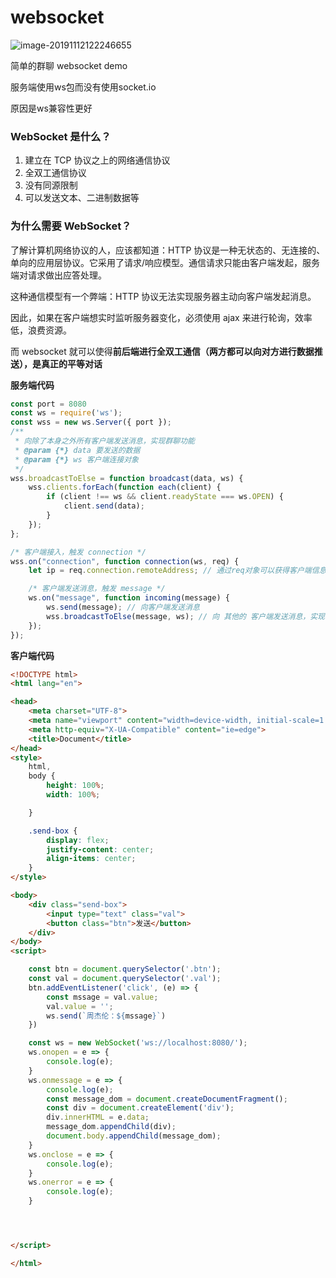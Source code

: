 




# websocket

![image-20191112122246655](https://image-host-1257416358.cos.accelerate.myqcloud.com/uPic/image-20191112122246655.png)



简单的群聊 websocket demo

服务端使用ws包而没有使用socket.io 

原因是ws兼容性更好

###  WebSocket 是什么？

1. 建立在 TCP 协议之上的网络通信协议
2. 全双工通信协议
3. 没有同源限制
4. 可以发送文本、二进制数据等

###  为什么需要 WebSocket？

了解计算机网络协议的人，应该都知道：HTTP 协议是一种无状态的、无连接的、单向的应用层协议。它采用了请求/响应模型。通信请求只能由客户端发起，服务端对请求做出应答处理。

这种通信模型有一个弊端：HTTP 协议无法实现服务器主动向客户端发起消息。

因此，如果在客户端想实时监听服务器变化，必须使用 ajax 来进行轮询，效率低，浪费资源。

而 websocket 就可以使得**前后端进行全双工通信（两方都可以向对方进行数据推送），是真正的平等对话**



**服务端代码**

```js
const port = 8080
const ws = require('ws');
const wss = new ws.Server({ port });
/**
 * 向除了本身之外所有客户端发送消息，实现群聊功能
 * @param {*} data 要发送的数据
 * @param {*} ws 客户端连接对象
 */
wss.broadcastToElse = function broadcast(data, ws) {
    wss.clients.forEach(function each(client) {
        if (client !== ws && client.readyState === ws.OPEN) {
            client.send(data);
        }
    });
};

/* 客户端接入，触发 connection */
wss.on("connection", function connection(ws, req) {
    let ip = req.connection.remoteAddress; // 通过req对象可以获得客户端信息，比如：ip，headers等

    /* 客户端发送消息，触发 message */
    ws.on("message", function incoming(message) {
        ws.send(message); // 向客户端发送消息
        wss.broadcastToElse(message, ws); // 向 其他的 客户端发送消息，实现群聊效果
    });
});
```

**客户端代码**

```html
<!DOCTYPE html>
<html lang="en">

<head>
    <meta charset="UTF-8">
    <meta name="viewport" content="width=device-width, initial-scale=1.0">
    <meta http-equiv="X-UA-Compatible" content="ie=edge">
    <title>Document</title>
</head>
<style>
    html,
    body {
        height: 100%;
        width: 100%;

    }

    .send-box {
        display: flex;
        justify-content: center;
        align-items: center;
    }
</style>

<body>
    <div class="send-box">
        <input type="text" class="val">
        <button class="btn">发送</button>
    </div>
</body>
<script>

    const btn = document.querySelector('.btn');
    const val = document.querySelector('.val');
    btn.addEventListener('click', (e) => {
        const mssage = val.value;
        val.value = '';
        ws.send(`周杰伦：${mssage}`)
    })

    const ws = new WebSocket('ws://localhost:8080/');
    ws.onopen = e => {
        console.log(e);
    }
    ws.onmessage = e => {
        console.log(e);
        const message_dom = document.createDocumentFragment();
        const div = document.createElement('div');
        div.innerHTML = e.data;
        message_dom.appendChild(div);
        document.body.appendChild(message_dom);
    }
    ws.onclose = e => {
        console.log(e);
    }
    ws.onerror = e => {
        console.log(e);
    }




</script>

</html>
```

